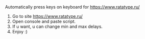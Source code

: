 Automatically press keys on keyboard for https://www.ratatype.ru/


1. Go to site https://www.ratatype.ru/
2. Open console and paste script.
3. If u want, u can change min and max delays.
4. Enjoy :)
